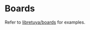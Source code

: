 # Boards

Refer to [libretuya/boards](https://github.com/kuba2k2/libretuya/tree/master/boards) for examples.

